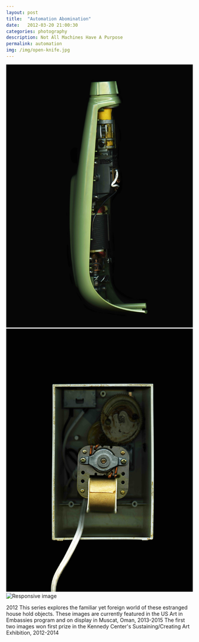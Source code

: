 ```yaml
---
layout: post
title:  "Automation Abomination"
date:   2012-03-20 21:00:30
categories: photography
description: Not All Machines Have A Purpose 
permalink: automation
img: /img/open-knife.jpg
---
```


<div class="col-xs-4">
	<img src="/img/open-knife.jpg" class="img-responsive" alt="Responsive image">
</div>
<div class="col-xs-4">
	<img src="/img/open-can.jpg" class="img-responsive" alt="Responsive image">
</div>
<div class="col-xs-4">
	<img src="/img/open-camera.jpg" class="img-responsive" alt="Responsive image">
</div>

<div class="col-xs-12">
	<p>
	2012
	This series explores the familiar yet foreign world of these estranged house hold objects.
	These images are currently featured in the US Art in Embassies program and on display in Muscat, Oman, 2013-2015
	The first two images won first prize in the Kennedy Center's Sustaining/Creating Art Exhibition, 2012-2014
	</p>
</div>

<!-- <img src="{{post.img}}" class="img-responsive" alt="Responsive image"> -->

<!-- Check out the [Jekyll docs][jekyll] for more info on how to get the most out of Jekyll. File all bugs/feature requests at [Jekyll’s GitHub repo][jekyll-gh]. If you have questions, you can ask them on [Jekyll’s dedicated Help repository][jekyll-help]. -->

[jekyll]:      http://jekyllrb.com
[jekyll-gh]:   https://github.com/jekyll/jekyll
[jekyll-help]: https://github.com/jekyll/jekyll-help
